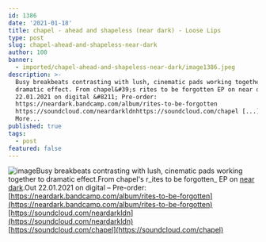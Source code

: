 ```yaml
---
id: 1386
date: '2021-01-18'
title: chapel - ahead and shapeless (near dark) - Loose Lips
type: post
slug: chapel-ahead-and-shapeless-near-dark
author: 100
banner:
  - imported/chapel-ahead-and-shapeless-near-dark/image1386.jpeg
description: >-
  Busy breakbeats contrasting with lush, cinematic pads working together to
  dramatic effect. From chapel&#39;s rites to be forgotten EP on near dark. Out
  22.01.2021 on digital &#8211; Pre-order:
  https://neardark.bandcamp.com/album/rites-to-be-forgotten
  https://soundcloud.com/neardarkldnhttps://soundcloud.com/chapel [...]Read
  More...
published: true
tags:
  - post
featured: false
---
```

![image](../imported/chapel-ahead-and-shapeless-near-dark/image1386.jpeg)Busy breakbeats contrasting with lush, cinematic pads working together to dramatic effect.From chapel's r_ites to be forgotten_ EP on [near dark](https://neardark.bandcamp.com).Out 22.01.2021 on digital – Pre-order: [https://neardark.bandcamp.com/album/rites-to-be-forgotten](https://neardark.bandcamp.com/album/rites-to-be-forgotten)[https://soundcloud.com/neardarkldn](https://soundcloud.com/neardarkldn)  
[https://soundcloud.com/chapel](https://soundcloud.com/chapel)
